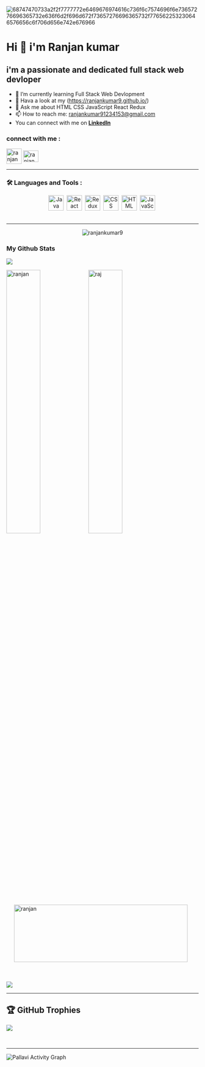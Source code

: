   ![68747470733a2f2f7777772e6469676974616c736f6c7574696f6e73657276696365732e636f6d2f696d672f73657276696365732f776562253230646576656c6f706d656e742e676966](https://user-images.githubusercontent.com/107936455/203690603-726e50ce-2cf6-4b62-82ee-d51ed9100f05.gif)

  # Hi 👋 i'm Ranjan kumar 
   
 
   
   ## i'm a passionate and dedicated full stack web devloper
   
- 🌱 I’m currently learning Full Stack Web Devlopment             
- 🤔 Hava a look at my (https://ranjankumar9.github.io/)
- 💬 Ask me about HTML CSS JavaScript React Redux
- 📫 How to reach me: ranjankumar91234153@gmail.com
- You can connect with me on [**LinkedIn**](https://www.linkedin.com/in/ranjan-kumar-a8590a237/)


### connect with me :
<a href="https://github.com/ranjankumar9"><img align="center" src="https://i.pinimg.com/736x/b1/5e/ed/b15eedbdafbbdbca3249e3942f4faf3b.jpg" alt = "ranjan" height="40" width="40" /></a>
<a href="https://www.linkedin.com/in/ranjan-kumar-a8590a237/"><img align="center" src="https://cdn-icons-png.flaticon.com/512/174/174857.png" alt="ranjan" height="30" width="40" /></a>
<br/>
<hr/>

### :hammer_and_wrench: Languages and Tools :

<div align="center">
  <img src="https://www.brcline.com/wp-content/uploads/2016/01/bootstrap-logo-300x240.png" title="BootStrap" alt="Java" width="40" height="40"/>&nbsp;
  <img src="https://ionicframework.com/docs/icons/logo-react-icon.png" title="React" alt="React" width="40" height="40"/>&nbsp;
<!--   <img src="https://github.com/devicons/devicon/blob/master/icons/spring/spring-original-wordmark.svg" title="Spring" alt="Spring" width="40" height="40"/>&nbsp; -->
<!--   <img src="https://github.com/devicons/devicon/blob/master/icons/materialui/materialui-original.svg" title="Material UI" alt="Material UI" width="40" /height="40"/>&nbsp; -->
<!--   <img src="https://github.com/devicons/devicon/blob/master/icons/flutter/flutter-original.svg" title="Flutter" alt="Flutter" width="40" height="40"/>&nbsp; -->
  <img src="https://repository-images.githubusercontent.com/347723622/92065800-865a-11eb-9626-dff3cb7fef55" title="Redux" alt="Redux " width="40" height="40"/>&nbsp;
  <img src="https://cdn.icon-icons.com/icons2/2415/PNG/512/css_plain_logo_icon_146573.png"  title="CSS3" alt="CSS" width="40" height="40"/>&nbsp;
  <img src="https://cdn.pixabay.com/photo/2017/08/05/11/16/logo-2582748_960_720.png" title="HTML5" alt="HTML" width="40" height="40"/>&nbsp;
  <img src="https://i0.wp.com/www.itseller.cl/wp-content/uploads/2015/05/javascript-logo-png.png?fit=500%2C430&ssl=1" title="JavaScript" alt="JavaScript" width="40" height="40"/>&nbsp;
<!--   <img src="https://github.com/devicons/devicon/blob/master/icons/firebase/firebase-plain-wordmark.svg" title="Firebase" alt="Firebase" width="40" height="40"/>&nbsp; -->
<!--   <img src="https://github.com/devicons/devicon/blob/master/icons/gatsby/gatsby-original.svg" title="Gatsby"  alt="Gatsby" width="40" height="40"/>&nbsp; -->
<!--   <img src="https://github.com/devicons/devicon/blob/master/icons/mysql/mysql-original-wordmark.svg" title="MySQL"  alt="MySQL" width="40" height="40"/>&nbsp; -->
<!--   <img src="https://github.com/devicons/devicon/blob/master/icons/nodejs/nodejs-original-wordmark.svg" title="NodeJS" alt="NodeJS" width="40" height="40"/>&nbsp;
  <img src="https://github.com/devicons/devicon/blob/master/icons/vscode/vscode-original.svg" title="AWS" alt="AWS" width="40" height="40"/>&nbsp; -->
<!--   <img src="https://github.com/devicons/devicon/blob/master/icons/git/git-original-wordmark.svg" title="Git" **alt="Git" width="40" height="40"/> -->
  
</div>
<br/>
<hr/>

<p align="center"> <img src="https://komarev.com/ghpvc/?username=ranjankumar9&label=Profile%20views&color=0e75b6&style=flat" alt="ranjankumar9" /> </p>

### My Github Stats
<img src="http://github-profile-summary-cards.vercel.app/api/cards/profile-details?username=ranjankumar9&theme=github">
<p><img align="left" width="42%" src="https://github-readme-stats.vercel.app/api/top-langs/?username=ranjankumar9&theme=react&hide_border=false&include_all_commits=true&count_private=false&layout=compact" alt="ranjan" /></p> 
<p><img align="left" width="42%" src="https://github-readme-stats.vercel.app/api?username=ranjankumar9&theme=react&hide_border=false&include_all_commits=true&count_private=false"alt="raj" /></p>
<p><img align="center" width="95%" height="150px" margin="auto" style="padding:20px" src="https://github-readme-streak-stats.herokuapp.com/?user=ranjankumar9&theme=react&hide_border=false" alt="ranjan" /></p> <br>
<img src="https://github-profile-summary-cards.vercel.app/api/cards/productive-time?username=ranjankumar9&theme=github&utcOffset=8">

<br/>
<hr/>

## 🏆 GitHub Trophies
![](https://github-profile-trophy.vercel.app/?username=ranjankumar9&theme=flat&no-frame=false&no-bg=false&margin-w=4 )

<br/>
<hr/>


<p><img alt="Pallavi Activity Graph" src="https://github-readme-activity-graph.cyclic.app/graph?username=ranjankumar9&theme=github&hide_border=true" /></p>



